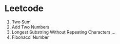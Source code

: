 # Leetcode

1. Two Sum
2. Add Two Numbers
3. Longest Substring Without Repeating Characters
...
509. Fibonacci Number
